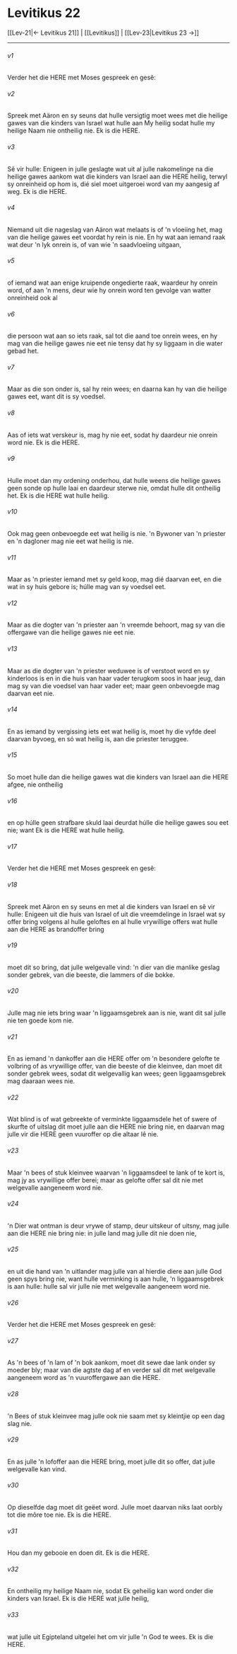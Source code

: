 # Levitikus 22

[[Lev-21|← Levitikus 21]] | [[Levitikus]] | [[Lev-23|Levitikus 23 →]]
***

###### v1
Verder het die HERE met Moses gespreek en gesê: 
###### v2
Spreek met Aäron en sy seuns dat hulle versigtig moet wees met die heilige gawes van die kinders van Israel wat hulle aan My heilig sodat hulle my heilige Naam nie ontheilig nie. Ek is die HERE. 
###### v3
Sê vir hulle: Enigeen in julle geslagte wat uit al julle nakomelinge na die heilige gawes aankom wat die kinders van Israel aan die HERE heilig, terwyl sy onreinheid op hom is, dié siel moet uitgeroei word van my aangesig af weg. Ek is die HERE. 
###### v4
Niemand uit die nageslag van Aäron wat melaats is of 'n vloeiing het, mag van die heilige gawes eet voordat hy rein is nie. En hy wat aan iemand raak wat deur 'n lyk onrein is, of van wie 'n saadvloeiing uitgaan, 
###### v5
of iemand wat aan enige kruipende ongedierte raak, waardeur hy onrein word, of aan 'n mens, deur wie hy onrein word ten gevolge van watter onreinheid ook al 
###### v6
die persoon wat aan so iets raak, sal tot die aand toe onrein wees, en hy mag van die heilige gawes nie eet nie tensy dat hy sy liggaam in die water gebad het. 
###### v7
Maar as die son onder is, sal hy rein wees; en daarna kan hy van die heilige gawes eet, want dit is sy voedsel. 
###### v8
Aas of iets wat verskeur is, mag hy nie eet, sodat hy daardeur nie onrein word nie. Ek is die HERE. 
###### v9
Hulle moet dan my ordening onderhou, dat hulle weens die heilige gawes geen sonde op hulle laai en daardeur sterwe nie, omdat hulle dit ontheilig het. Ek is die HERE wat hulle heilig. 
###### v10
Ook mag geen onbevoegde eet wat heilig is nie. 'n Bywoner van 'n priester en 'n dagloner mag nie eet wat heilig is nie. 
###### v11
Maar as 'n priester iemand met sy geld koop, mag dié daarvan eet, en die wat in sy huis gebore is; húlle mag van sy voedsel eet. 
###### v12
Maar as die dogter van 'n priester aan 'n vreemde behoort, mag sy van die offergawe van die heilige gawes nie eet nie. 
###### v13
Maar as die dogter van 'n priester weduwee is of verstoot word en sy kinderloos is en in die huis van haar vader terugkom soos in haar jeug, dan mag sy van die voedsel van haar vader eet; maar geen onbevoegde mag daarvan eet nie. 
###### v14
En as iemand by vergissing iets eet wat heilig is, moet hy die vyfde deel daarvan byvoeg, en só wat heilig is, aan die priester teruggee. 
###### v15
So moet hulle dan die heilige gawes wat die kinders van Israel aan die HERE afgee, nie ontheilig 
###### v16
en op húlle geen strafbare skuld laai deurdat húlle die heilige gawes sou eet nie; want Ek is die HERE wat hulle heilig. 
###### v17
Verder het die HERE met Moses gespreek en gesê: 
###### v18
Spreek met Aäron en sy seuns en met al die kinders van Israel en sê vir hulle: Enigeen uit die huis van Israel of uit die vreemdelinge in Israel wat sy offer bring volgens al hulle geloftes en al hulle vrywillige offers wat hulle aan die HERE as brandoffer bring 
###### v19
moet dit so bring, dat julle welgevalle vind: 'n dier van die manlike geslag sonder gebrek, van die beeste, die lammers of die bokke. 
###### v20
Julle mag nie iets bring waar 'n liggaamsgebrek aan is nie, want dit sal julle nie ten goede kom nie. 
###### v21
En as iemand 'n dankoffer aan die HERE offer om 'n besondere gelofte te volbring of as vrywillige offer, van die beeste of die kleinvee, dan moet dit sonder gebrek wees, sodat dit welgevallig kan wees; geen liggaamsgebrek mag daaraan wees nie. 
###### v22
Wat blind is of wat gebreekte of verminkte liggaamsdele het of swere of skurfte of uitslag dit moet julle aan die HERE nie bring nie, en daarvan mag julle vir die HERE geen vuuroffer op die altaar lê nie. 
###### v23
Maar 'n bees of stuk kleinvee waarvan 'n liggaamsdeel te lank of te kort is, mag jy as vrywillige offer berei; maar as gelofte offer sal dit nie met welgevalle aangeneem word nie. 
###### v24
'n Dier wat ontman is deur vrywe of stamp, deur uitskeur of uitsny, mag julle aan die HERE nie bring nie: in julle land mag julle dit nie doen nie, 
###### v25
en uit die hand van 'n uitlander mag julle van al hierdie diere aan julle God geen spys bring nie, want hulle verminking is aan hulle, 'n liggaamsgebrek is aan hulle: hulle sal vir julle nie met welgevalle aangeneem word nie. 
###### v26
Verder het die HERE met Moses gespreek en gesê: 
###### v27
As 'n bees of 'n lam of 'n bok aankom, moet dit sewe dae lank onder sy moeder bly; maar van die agtste dag af en verder sal dit met welgevalle aangeneem word as 'n vuuroffergawe aan die HERE. 
###### v28
'n Bees of stuk kleinvee mag julle ook nie saam met sy kleintjie op een dag slag nie. 
###### v29
En as julle 'n lofoffer aan die HERE bring, moet julle dit so offer, dat julle welgevalle kan vind. 
###### v30
Op dieselfde dag moet dit geëet word. Julle moet daarvan niks laat oorbly tot die môre toe nie. Ek is die HERE. 
###### v31
Hou dan my gebooie en doen dit. Ek is die HERE. 
###### v32
En ontheilig my heilige Naam nie, sodat Ek geheilig kan word onder die kinders van Israel. Ek is die HERE wat julle heilig, 
###### v33
wat julle uit Egipteland uitgelei het om vir julle 'n God te wees. Ek is die HERE. 
